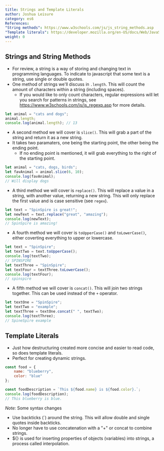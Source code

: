 ```yaml
---
title: Strings and Template Literals
author: Joshua Leisure
category: es6
References: 
"String methods": https://www.w3schools.com/js/js_string_methods.asp
"Template literals": https://developer.mozilla.org/en-US/docs/Web/JavaScript/Reference/Template_literals
weight: 0
---
```

## Strings and String Methods

- For review, a string is a way of storing and changing text in programming languages. To indicate to javascript that some text is a string, use single or double quotes.
- One method of strings we'll discuss in `.length`. This will count the amount of characters within a string (including spaces).
  - If you would like to only count characters, regular expressions will let you search for patterns in strings, see https://www.w3schools.com/js/js_regexp.asp for more details. 
  
```javascript
let animal = "cats and dogs";
animal.length;
console.log(animal.length); // 13
```

- A second method we will cover is `slice()`. This will grab a part of the string and return it as a new string. 
- It takes two paramaters, one being the starting point, the other being the ending point.
  - If no ending point is mentioned, it will grab everything to the right of the starting point.
```javascript
let animal = "cats, dogs, birds";
let favAnimal = animal.slice(6, 10);
console.log(favAnimal);
// Will display dogs
```
- A third method we will cover is `replace()`. This will replace a value in a string, with another value, returning a new string. This will only replace the first value and is case sensitive (see `regex`). 
```javascript 
let text = "SpinSpire is great!";
let newText = text.replace("great", "amazing");
console.log(newText);
// SpinSpire is amazing!
```
- A fourth method we will cover is `toUpperCase()` and `toLowerCase()`, either coverting everything to upper or lowercase.
```javascript
let text = "SpinSpire";
let textTwo = text.toUpperCase();
console.log(textTwo);
// SPINSPIRE
let textThree = "SpinSpire";
let textFour = textThree.toLowerCase();
console.log(textFour);
// spinspire
```
- A fifth method we will cover is  `concat()`. This will join two strings together. This can be used instead of the `+` operator. 
```javascript
let textOne = "SpinSpire";
let textTwo = "example";
let textThree = textOne.concat(" ", textTwo);
console.log(textThree);
// SpineSpire example
```

## Template Literals 

- Just how destructuring created more concise and easier to read code, so does template literals.
- Perfect for creating dynamic strings.
```javascript
const food = {
    name: "blueberry",
    color: "blue"
};

const foodDescription = `This ${food.name} is ${food.color}.`;
console.log(foodDescription);
// This blueberry is blue.
```
*Note:* Some syntax changes
- Use backticks (`) around the string. This will allow double and single quotes inside backticks.
- No longer have to use concatenation with a "+" or concat to combine strings.
- ${} is used for inserting properties of objects (variables) into strings, a process called interpolation.